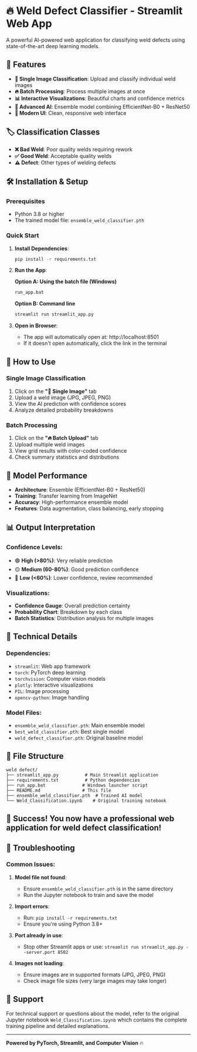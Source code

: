 # 🔥 Weld Defect Classifier - Streamlit Web App

A powerful AI-powered web application for classifying weld defects using state-of-the-art deep learning models.

## 🚀 Features

- **🎯 Single Image Classification**: Upload and classify individual weld images
- **🔥 Batch Processing**: Process multiple images at once
- **📊 Interactive Visualizations**: Beautiful charts and confidence metrics
- **🤖 Advanced AI**: Ensemble model combining EfficientNet-B0 + ResNet50
- **🎨 Modern UI**: Clean, responsive web interface

## 🏷️ Classification Classes

- **❌ Bad Weld**: Poor quality welds requiring rework
- **✅ Good Weld**: Acceptable quality welds  
- **⚠️ Defect**: Other types of welding defects

## 🛠️ Installation & Setup

### Prerequisites
- Python 3.8 or higher
- The trained model file: `ensemble_weld_classifier.pth`

### Quick Start

1. **Install Dependencies**:
   ```bash
   pip install -r requirements.txt
   ```

2. **Run the App**:
   
   **Option A: Using the batch file (Windows)**
   ```bash
   run_app.bat
   ```
   
   **Option B: Command line**
   ```bash
   streamlit run streamlit_app.py
   ```

3. **Open in Browser**:
   - The app will automatically open at: http://localhost:8501
   - If it doesn't open automatically, click the link in the terminal

## 📱 How to Use

### Single Image Classification
1. Click on the **"📸 Single Image"** tab
2. Upload a weld image (JPG, JPEG, PNG)
3. View the AI prediction with confidence scores
4. Analyze detailed probability breakdowns

### Batch Processing
1. Click on the **"🔥 Batch Upload"** tab  
2. Upload multiple weld images
3. View grid results with color-coded confidence
4. Check summary statistics and distributions

## 🎯 Model Performance

- **Architecture**: Ensemble (EfficientNet-B0 + ResNet50)
- **Training**: Transfer learning from ImageNet
- **Accuracy**: High-performance ensemble model
- **Features**: Data augmentation, class balancing, early stopping

## 📊 Output Interpretation

### Confidence Levels:
- 🟢 **High (>80%)**: Very reliable prediction
- 🟡 **Medium (60-80%)**: Good prediction confidence
- 🔴 **Low (<60%)**: Lower confidence, review recommended

### Visualizations:
- **Confidence Gauge**: Overall prediction certainty
- **Probability Chart**: Breakdown by each class
- **Batch Statistics**: Distribution analysis for multiple images

## 🔧 Technical Details

### Dependencies:
- `streamlit`: Web app framework
- `torch`: PyTorch deep learning
- `torchvision`: Computer vision models
- `plotly`: Interactive visualizations
- `PIL`: Image processing
- `opencv-python`: Image handling

### Model Files:
- `ensemble_weld_classifier.pth`: Main ensemble model
- `best_weld_classifier.pth`: Best single model
- `weld_defect_classifier.pth`: Original baseline model

## 📁 File Structure

```
weld defect/
├── streamlit_app.py          # Main Streamlit application
├── requirements.txt          # Python dependencies
├── run_app.bat              # Windows launcher script
├── README.md                # This file
├── ensemble_weld_classifier.pth  # Trained AI model
└── Weld_Classification.ipynb    # Original training notebook
```

## 🎉 Success! You now have a professional web application for weld defect classification!

## 🚨 Troubleshooting

### Common Issues:

1. **Model file not found**:
   - Ensure `ensemble_weld_classifier.pth` is in the same directory
   - Run the Jupyter notebook to train and save the model

2. **Import errors**:
   - Run: `pip install -r requirements.txt`
   - Ensure you're using Python 3.8+

3. **Port already in use**:
   - Stop other Streamlit apps or use: `streamlit run streamlit_app.py --server.port 8502`

4. **Images not loading**:
   - Ensure images are in supported formats (JPG, JPEG, PNG)
   - Check image file sizes (very large images may take longer)

## 📧 Support

For technical support or questions about the model, refer to the original Jupyter notebook `Weld_Classification.ipynb` which contains the complete training pipeline and detailed explanations.

---

**Powered by PyTorch, Streamlit, and Computer Vision** 🔥
